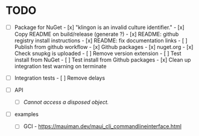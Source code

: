 # TODO

- [ ] Package for NuGet
      - [x] "klingon is an invalid culture identifier."
      - [x] Copy README on build/release (generate ?)
      - [x] README: github registry install instructions
      - [x] README: fix documentation links
      - [ ] Publish from github workflow
            - [x] Github packages
            - [x] nuget.org
            - [x] Check snupkg is uploaded
            - [ ] Remove version extension
      - [ ] Test install from NuGet
      - [ ] Test install from Github packages
      - [x] Clean up integration test warning on terminate

- [ ] Integration tests
      - [ ] Remove delays

- [ ] API
    - [ ] _Cannot access a disposed object._

- [ ] examples
    - [ ] GCI
          - https://mauiman.dev/maui_cli_commandlineinterface.html


